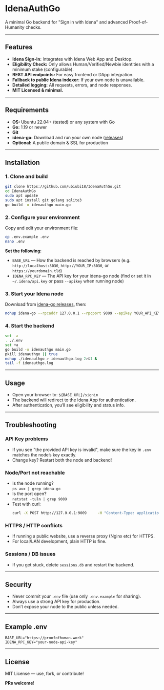 # IdenaAuthGo

A minimal Go backend for "Sign in with Idena" and advanced Proof-of-Humanity checks.

---

## Features

- **Idena Sign-In:** Integrates with Idena Web App and Desktop.
- **Eligibility Check:** Only allows Human/Verified/Newbie identities with a minimum stake (configurable).
- **REST API endpoints:** For easy frontend or DApp integration.
- **Fallback to public Idena indexer:** If your own node is unavailable.
- **Detailed logging:** All requests, errors, and node responses.
- **MIT Licensed & minimal.**

---

## Requirements

- **OS:** Ubuntu 22.04+ (tested) or any system with Go
- **Go:** 1.19 or newer
- **Git**
- **idena-go:** Download and run your own node ([releases](https://github.com/idena-network/idena-go/releases))
- **Optional:** A public domain & SSL for production

---

## Installation

### 1. Clone and build
```bash
git clone https://github.com/ubiubi18/IdenaAuthGo.git
cd IdenaAuthGo
sudo apt update
sudo apt install git golang sqlite3
go build -o idenauthgo main.go
```

### 2. Configure your environment

Copy and edit your environment file:
```bash
cp .env.example .env
nano .env
```
**Set the following:**
- `BASE_URL` — How the backend is reached by browsers (e.g. `http://localhost:3030`, `http://YOUR_IP:3030`, or `https://yourdomain.tld`)
- `IDENA_RPC_KEY` — The API key for your idena-go node (find or set it in `~/.idena/api.key` or pass `--apikey` when running node)

### 3. Start your Idena node

Download from [idena-go releases](https://github.com/idena-network/idena-go/releases), then:
```bash
nohup idena-go --rpcaddr 127.0.0.1 --rpcport 9009 --apikey YOUR_API_KEY --datadir ~/.idena > idena-node.log 2>&1 &
```

### 4. Start the backend

```bash
set -a
. ./.env
set +a
go build -o idenauthgo main.go
pkill idenauthgo || true
nohup ./idenauthgo > idenauthgo.log 2>&1 &
tail -f idenauthgo.log
```

---

## Usage

- Open your browser to: `${BASE_URL}/signin`
- The backend will redirect to the Idena App for authentication.
- After authentication, you’ll see eligibility and status info.

---

## Troubleshooting

### API Key problems
- If you see "the provided API key is invalid", make sure the key in `.env` matches the node’s key exactly.
- Change key? Restart both the node and backend!

### Node/Port not reachable
- Is the node running?  
  `ps aux | grep idena-go`
- Is the port open?  
  `netstat -tuln | grep 9009`
- Test with curl:  
  ```bash
  curl -X POST http://127.0.0.1:9009     -H "Content-Type: application/json"     -d '{"jsonrpc":"2.0","id":1,"method":"dna_identity","params":["0xYourAddress"],"key":"YourApiKey"}'
  ```

### HTTPS / HTTP conflicts
- If running a public website, use a reverse proxy (Nginx etc) for HTTPS.
- For local/LAN development, plain HTTP is fine.

### Sessions / DB issues
- If you get stuck, delete `sessions.db` and restart the backend.

---

## Security

- Never commit your `.env` file (use only `.env.example` for sharing).
- Always use a strong API key for production.
- Don’t expose your node to the public unless needed.

---

## Example .env

```env
BASE_URL="https://proofofhuman.work"
IDENA_RPC_KEY="your-node-api-key"
```

---

## License

MIT License — use, fork, or contribute!

**PRs welcome!**

